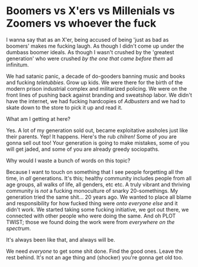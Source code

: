 
# Boomers vs X'ers vs Millenials vs Zoomers vs whoever the fuck

I wanna say that as an X'er, being accused of being 'just as bad as boomers' makes me fucking laugh. As though I didn't come up under the dumbass boomer ideals. As though I wasn't crushed by the 'greatest generation' who were crushed *by the one that came before them* ad infinitum. 

We had satanic panic, a decade of do-gooders banning music and books and fucking *teletubbies*. Grow up kids. We were there for the birth of the modern prison industrial complex and militarized policing. We were on the front lines of pushing back against branding and sweatshop labor. We didn't have the internet, we had fucking hardcopies of *Adbusters* and we had to skate down to the store to pick it up and read it.

What am I getting at here?

Yes. A lot of my generation sold out, became exploitative assholes just like their parents. Yep! It happens. Here's the rub *chilren!* Some of *you* are gonna sell out too! Your generation is going to make mistakes, some of you will get jaded, and some of you are already greedy sociopaths.

Why would I waste a bunch of words on this topic?

Because I want to touch on something that I see people forgetting all the time, in *all* generations. It's this; healthy community includes people from all age groups, all walks of life, all genders, etc etc. A truly vibrant and thriving community is *not* a fucking monoculture of snarky 20-somethings. My generation tried the same shit... 20 years ago. We wanted to place all blame and responsibility for how fucked thing were *onto everyone else* and it didn't work. We started taking some fucking initiative, we got out there, we connected with other people who were doing the same. And oh PLOT TWIST; those we found doing the work were from *everywhere on the spectrum*. 

It's always been like that, and always will be.

We need *everyone* to get some shit done. Find the good ones. Leave the rest behind. It's not an age thing and (shocker) you're gonna get old too. 